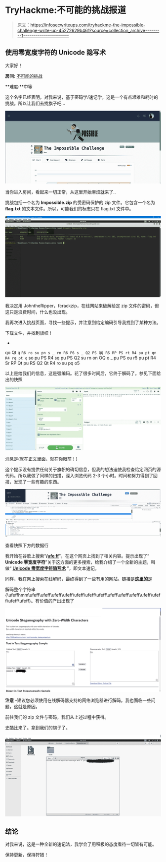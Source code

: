 # TryHackme:不可能的挑战报道

> 原文：<https://infosecwriteups.com/tryhackme-the-impossible-challenge-write-up-45272629b461?source=collection_archive---------1----------------------->

## **使用零宽度字符的 Unicode 隐写术**

大家好！

**房间:** [不可能的挑战](https://www.tryhackme.com/room/theimpossiblechallenge)

**难度:**中等

这个名字已经表明，对我来说，基于密码学/速记学，这是一个有点艰难和耗时的挑战。所以让我们去找旗子吧…

![](img/751005fc93982dca021710d25c5f622a.png)

当你进入房间，看起来一切正常，从这里开始麻烦就来了..

挑战包括一个名为 **Impossible.zip** 的受密码保护的 zip 文件。它包含一个名为 **flag.txt** 的文本文件。所以，可能我们的标志只在 flag.txt 文件中。

![](img/b086b21045b788b77611e871e1f6ad00.png)

我决定用 JohntheRipper，fcrackzip，在线网站来破解给定 zip 文件的密码，但这只是浪费时间，什么也没出现。

我再次进入挑战页面，寻找一些提示，并注意到给定编码引导我找到了某种方法。

下载文件，并找到旗帜！

-

qo Qt q ` R6 ro su pn s _ rn R6 P6 s _ Q2 PS QQ RS RP PS rt R4 pu pt qn R4 rq pt q ` so pu PS R4 sq pu PS Q2 su rn on OQ o _ pu PS ou r5 pu pt R4 Sr RP Qt pu RS Q2 Qt R4 ro su pq o5

以上是给我们的信息，这是强编码。花了很多时间后，它终于解码了。参见下面给出的快照

![](img/a5fa881726d0ba3c79260b7d56e3049a.png)

消息是(就在正文里面，就在你眼前！)

这个提示没有提供任何关于旗帜的确切信息，但我的想法迫使我检查给定网页的源代码。所以我做了同样的扫描，深入浏览代码 2-3 个小时。时间和努力得到了回报，发现了一些有趣的东西。

![](img/897fe60f4c5dc4cbfc3e55684d5f8469.png)

查看快照下方的数据行

我开始在谷歌上搜索“**/**[**ufe ff**](https://www.fileformat.info/info/unicode/char/feff/index.htm)”，在这个网页上找到了相关内容。提示出现了“ **Unicode 零宽度字符**”关于这方面的更多搜索，给我介绍了一个全新的主题，叫做“ [**Unicode 零宽度字符隐写术**](https://null-byte.wonderhowto.com/how-to/use-zero-width-characters-hide-secret-messages-text-even-reveal-leaks-0198692/) ”，即文本速记。

同样，我在网上搜索在线解码，最终得到了一些有用的网站。链接[是**这里的**是](https://330k.github.io/misc_tools/unicode_steganography.html)

解码整个字符串{\ufeff‌‌hmm‌‌‌‌‍‬‌‍‌‌‌‌‍\ufeff‌\ufeff‌‌‌‌‍\ufeff‌\ufeff‌‌‌‌‍\ufeff‍\ufeff‌‌‌‌‍‬\ufeff\ufeff‌‌‌‌‍\ufeff‌‬‌‌‌‌‍‬‍‌‌‌‌‌‌‬‌‌‌‌‌‌‍‬‬‍‌‌‌‌‍\ufeff‌\ufeff‌‌‌‌‌‬‌‌‌‌‌‌‍‬‬‌‌‌‌‌‍‬‌‍‌‌‌‌‍‬‬‌‌‌‌‌‍‬‌‍‌‌‌‌‍‬‍‍‌‌‌‌‍\ufeff‬‬‌‌‌‌‍\ufeff‌‌‌‌‌‌‍\ufeff}。有价值的产出出现了

![](img/bcdc5360c1866941de836228e28b89b3.png)

**注意** -建议您必须使用在线解码器支持的网络浏览器进行解码。我也面临一些问题，这就是原因。

前往我们的 zip 文件与密码，我们从上述过程中获得。

史酷比来了。拿到我们的旗子了。

![](img/23c8c83cc849ffd2807216b89355271f.png)

## 结论

对我来说，这是一种全新的速记法，我学会了用积极的态度看待一切皆有可能。

保持更新，保持狩猎！